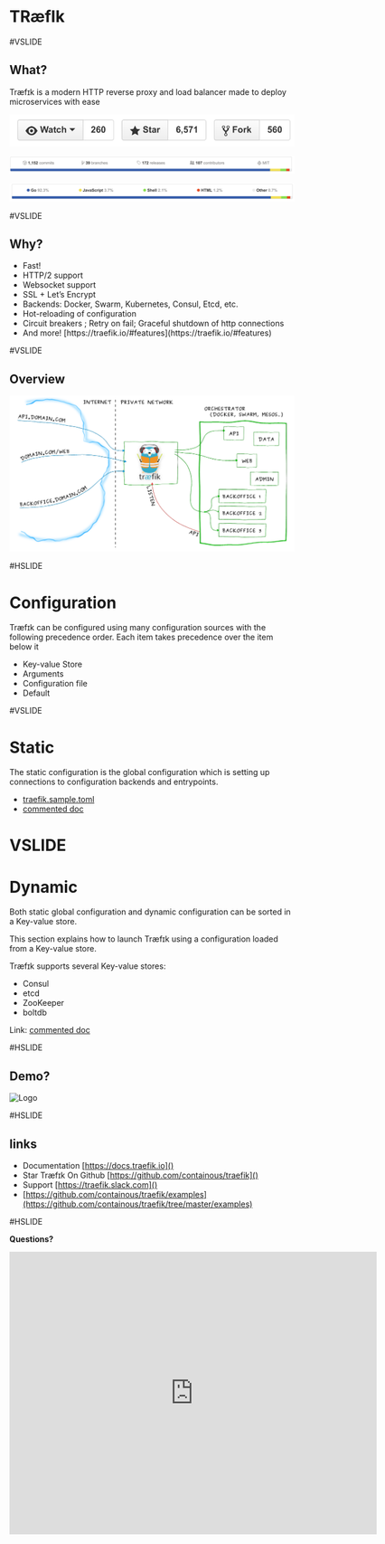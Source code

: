 # TRæfIk

#VSLIDE
## What?

Træfɪk is a modern HTTP reverse proxy and load balancer made to deploy microservices with ease

<div class="fragment">

![Logo](img/stars.png)

![Logo](img/stats.png)

![Logo](img/lang.png)

</div>

#VSLIDE

## Why?

* Fast!
* HTTP/2 support <!-- .element: class="fragment" -->
* Websocket support <!-- .element: class="fragment" -->
* SSL + Let’s Encrypt <!-- .element: class="fragment" -->
* Backends: Docker, Swarm, Kubernetes, Consul, Etcd, etc. <!-- .element: class="fragment" -->
* Hot-reloading of configuration <!-- .element: class="fragment" -->
* Circuit breakers ; Retry on fail; Graceful shutdown of http connections <!-- .element: class="fragment" -->
* <!-- .element: class="fragment" -->And more! [https://traefik.io/#features](https://traefik.io/#features)

#VSLIDE

## Overview

![Logo](img/rproxy.png)

#HSLIDE
# Configuration

Træfɪk can be configured using many configuration sources with the following precedence order. Each item takes precedence over the item below it

* Key-value Store   
* Arguments
* Configuration file
* Default

#VSLIDE

# Static

The static configuration is the global configuration which is setting up connections to configuration backends and entrypoints.

* [traefik.sample.toml](https://raw.githubusercontent.com/containous/traefik/master/traefik.sample.toml)
* [commented doc](http://coment.me/90BkmY2)

# VSLIDE

# Dynamic

Both static global configuration and dynamic configuration can be sorted in a Key-value store.

This section explains how to launch Træfɪk using a configuration loaded from a Key-value store.

Træfɪk supports several Key-value stores:

* Consul
* etcd
* ZooKeeper
* boltdb

Link: [commented doc](http://coment.me/qpMZvcR)

#HSLIDE

## Demo?

![Logo](img/demo.gif)

#HSLIDE
## links

* Documentation [https://docs.traefik.io]()
* Star Træfɪk On Github [https://github.com/containous/traefik]()
* Support [https://traefik.slack.com]()
* [https://github.com/containous/traefik/examples](https://github.com/containous/traefik/tree/master/examples)

#HSLIDE

**Questions?**

<iframe frameborder="0" scrolling="no" marginheight="0" marginwidth="0" width="650" height="500" src="https://www.radarbox24.com/?widget=1&z=10&lat=48.85538675402645&lng=2.350493044767501"></iframe>